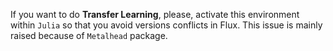 If you want to do **Transfer Learning**, please, activate this environment within `Julia` so that you avoid versions conflicts in Flux. This issue is mainly raised because of `Metalhead` package.
